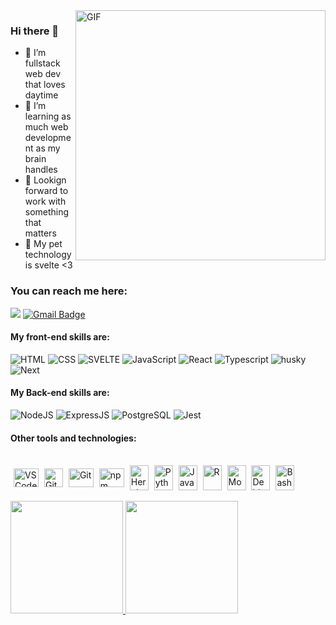<img align="right" alt="GIF" src="/assets/café-troiaweb.gif" width="400"/>

### Hi there 👋

- 🔭 I’m fullstack web dev that loves daytime
- 🌱 I’m learning as much web development as my brain handles
- 👯 Lookign forward to work with something that matters
- 💬 My pet technology is svelte <3

### You can reach me here:
[<img src="https://img.shields.io/badge/LinkedIn-0077B5?style=for-the-badge&logo=linkedin&logoColor=white" />](https://www.linkedin.com/in/yohanlopes/)
[![Gmail Badge](https://img.shields.io/badge/Gmail-D14836?style=for-the-badge&logo=gmail&logoColor=white)](mailto:yohan.rodrigues@ccc.ufcg.edu.br)


#### My **front-end** skills are:
![HTML](https://img.shields.io/badge/HTML5-E34F26?style=for-the-badge&logo=html5&logoColor=white) 
![CSS](https://img.shields.io/badge/CSS3-1572B6?style=for-the-badge&logo=css3&logoColor=white)
![SVELTE](https://img.shields.io/static/v1?label=Svelte&message=v3&color=AA1E1E&style=for-the-badge&logo=svelte)
![JavaScript](https://img.shields.io/badge/JavaScript-F7DF1E?style=for-the-badge&logo=javascript&logoColor=black)
![React](https://img.shields.io/badge/React-20232A?style=for-the-badge&logo=react&logoColor=61DAFB)
![Typescript](https://img.shields.io/badge/TypeScript-2D79C7?style=for-the-badge&logo=typescript&logoColor=white)
![husky](https://img.shields.io/badge/Cypress-182534?style=for-the-badge)
![Next](https://img.shields.io/badge/Next.JS-191919?style=for-the-badge&logo=next.js&logoColor=white)

#### My **Back-end** skills are:

![NodeJS](https://img.shields.io/badge/Node.js-43853D?style=for-the-badge&logo=node.js&logoColor=white)
![ExpressJS](https://img.shields.io/badge/Express.js-404D59?style=for-the-badge&logo=express&logoColor=white)
![PostgreSQL](https://img.shields.io/badge/PostgreSQL-316192?style=for-the-badge&logo=postgresql&logoColor=white)
![Jest](https://img.shields.io/badge/Jest-C21325?style=for-the-badge&logo=jest&logoColor=white)

#### Other tools and technologies:
<div style="display: inline_block"><br>
  <img  style="margin-left: 5px" align="center" title="VS Code" alt="VS Code" height="30" width="40" src="https://cdn.jsdelivr.net/gh/devicons/devicon/icons/vscode/vscode-original.svg" />
  <img style="margin-left: 5px" align="center" title="GitHub" alt="GitHub" height="30" width="30" src="https://github.githubassets.com/favicons/favicon-dark.png">
  <img style="margin-left: 5px" align="center" title="Git" alt="Git" height="30" width="40" src="https://cdn.jsdelivr.net/gh/devicons/devicon/icons/git/git-original.svg">
  <img style="margin-left: 5px" align="center" title="yarn" alt="npm" height="30" width="40" src="https://cdn.jsdelivr.net/gh/devicons/devicon/icons/yarn/yarn-original.svg">
  <img style="margin-left: 5px" align="center" title="Heroku" alt="Heroku" height="40" width="30" src="https://cdn.jsdelivr.net/gh/devicons/devicon/icons/heroku/heroku-plain.svg" />
  <img style="margin-left: 5px" align="center" title="Python" alt="Python" height="40" width="30" src="https://cdn.jsdelivr.net/gh/devicons/devicon/icons/python/python-original.svg" />
  <img style="margin-left: 5px" align="center" title="Java" alt="Java" height="40" width="30" src="https://cdn.jsdelivr.net/gh/devicons/devicon/icons/java/java-original.svg" />
  <img style="margin-left: 5px" align="center" title="R" alt="R" height="40" width="30" src="https://cdn.jsdelivr.net/gh/devicons/devicon/icons/r/r-original.svg" />
  <img style="margin-left: 5px" align="center" title="MongoDB" alt="MongoDB" height="40" width="30" src="https://cdn.jsdelivr.net/gh/devicons/devicon/icons/mongodb/mongodb-original.svg" />
    <img style="margin-left: 5px" align="center" title="Debian" alt="Debian" height="40" width="30" src="https://cdn.jsdelivr.net/gh/devicons/devicon/icons/debian/debian-original.svg" />
      <img style="margin-left: 5px" align="center" title="Bash" alt="Bash" height="40" width="30" src="https://cdn.jsdelivr.net/gh/devicons/devicon/icons/bash/bash-original.svg" />
  <br />
  <br />
</div>


<div>
  <a href="https://www.linkedin.com/in/yohanlopes/" target="_blank">
  <img height="180em" src ="https://github-readme-stats.vercel.app/api?username=YoYolops&show_icons=true&theme=gotham"/>
  <img height="180em" src ="https://github-readme-stats.vercel.app/api/top-langs/?username=YoYolops&layout=compact&theme=gotham"/>
</div>
